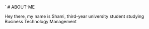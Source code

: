 `  # ABOUT-ME

Hey there, my name is Shami, third-year university student studying Business Technology Management 
